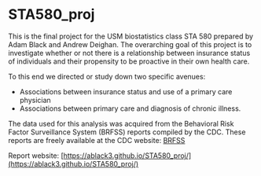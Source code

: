 # STA580_proj

This is the final project for the USM biostatistics class STA 580 prepared by Adam Black and Andrew Deighan. The overarching goal of this project is to investigate whether or not there is a relationship between insurance status of individuals and their propensity to be proactive in their own health care. 

To this end we directed or study down two specific avenues:

- Associations between insurance status and use of a primary care physician
- Associations between primary care and diagnosis of chronic illness.

The data used for this analysis was acquired from the Behavioral Risk Factor Surveillance System (BRFSS) reports compiled by the CDC. These reports are freely available at the CDC website: [BRFSS](https://www.cdc.gov/brfss/)

Report website: [https://ablack3.github.io/STA580_proj/](https://ablack3.github.io/STA580_proj/)




